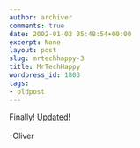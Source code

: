 ```yaml
---
author: archiver
comments: true
date: 2002-01-02 05:48:54+00:00
excerpt: None
layout: post
slug: mrtechhappy-3
title: MrTechHappy
wordpress_id: 1803
tags:
- oldpost
---
```


Finally! <a href="http://www.mrtechhappy.com" target="_blank">Updated!</a><br /><br />-Oliver